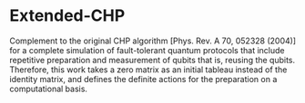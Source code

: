 # Extended-CHP
Complement to the original CHP algorithm [Phys. Rev. A 70, 052328 (2004)] for a complete simulation of fault-tolerant quantum protocols that include repetitive preparation and measurement of qubits that is, reusing the qubits.
Therefore, this work takes a zero matrix as an initial tableau instead of the identity matrix, and defines the definite actions for the preparation on a computational basis.
